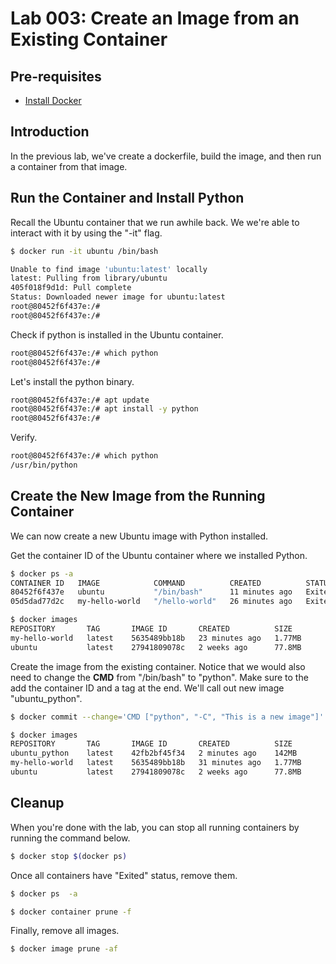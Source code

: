 # Lab 003: Create an Image from an Existing Container

## Pre-requisites

- [Install Docker](../../pages/01-Pre-requisites/labs-docker-pre-requisites/README.md)

## Introduction

In the previous lab, we've create a dockerfile, build the image, and then run a container from that image. 

## Run the Container and Install Python

Recall the Ubuntu container that we run awhile back. We we're able to interact with it by using the "-it" flag.

```bash
$ docker run -it ubuntu /bin/bash 

Unable to find image 'ubuntu:latest' locally
latest: Pulling from library/ubuntu
405f018f9d1d: Pull complete
Status: Downloaded newer image for ubuntu:latest
root@80452f6f437e:/#
root@80452f6f437e:/#
```

Check if python is installed in the Ubuntu container.

```bash
root@80452f6f437e:/# which python
root@80452f6f437e:/# 
```

Let's install the python binary.
```bash
root@80452f6f437e:/# apt update
root@80452f6f437e:/# apt install -y python
root@80452f6f437e:/# 
```

Verify.
```bash
root@80452f6f437e:/# which python
/usr/bin/python
```

## Create the New Image from the Running Container 

We can now create a new Ubuntu image with Python installed.

Get the container ID of the Ubuntu container where we installed Python.

```bash
$ docker ps -a
CONTAINER ID   IMAGE            COMMAND          CREATED          STATUS                      PORTS     NAMES
80452f6f437e   ubuntu           "/bin/bash"      11 minutes ago   Exited (1) 4 minutes ago              nervous_brown
05d5dad77d2c   my-hello-world   "/hello-world"   26 minutes ago   Exited (0) 26 minutes ago             wonderful_rhodes 
```

```bash
$ docker images
REPOSITORY       TAG       IMAGE ID       CREATED          SIZE
my-hello-world   latest    5635489bb18b   23 minutes ago   1.77MB
ubuntu           latest    27941809078c   2 weeks ago      77.8MB 
```

Create the image from the existing container. Notice that we would also need to change the **CMD** from "/bin/bash" to "python". Make sure to the add the container ID and a tag at the end. We'll call out new image "ubuntu_python".

```bash
$ docker commit --change='CMD ["python", "-C", "This is a new image"]' 8045 ubuntu_python 
```

```bash
$ docker images
REPOSITORY       TAG       IMAGE ID       CREATED          SIZE
ubuntu_python    latest    42fb2bf45f34   2 minutes ago    142MB
my-hello-world   latest    5635489bb18b   31 minutes ago   1.77MB
ubuntu           latest    27941809078c   2 weeks ago      77.8MB 
```

## Cleanup 

When you're done with the lab, you can stop all running containers by running the command below.

```bash
$ docker stop $(docker ps) 
```

Once all containers have "Exited" status, remove them.

```bash
$ docker ps  -a 
```
```bash
$ docker container prune -f 
```

Finally, remove all images.

```bash
$ docker image prune -af 
```
